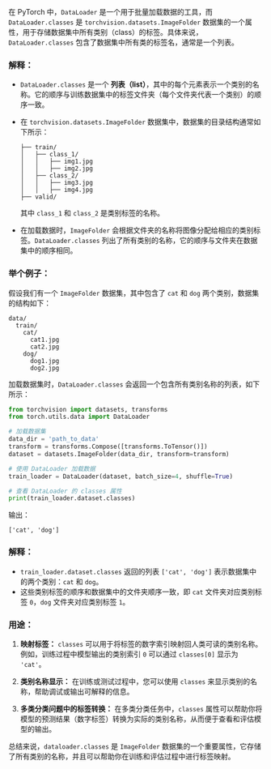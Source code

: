 在 PyTorch 中，`DataLoader` 是一个用于批量加载数据的工具，而 `DataLoader.classes` 是 `torchvision.datasets.ImageFolder` 数据集的一个属性，用于存储数据集中所有类别（class）的标签。具体来说，`DataLoader.classes` 包含了数据集中所有类的标签名，通常是一个列表。

### 解释：
- `DataLoader.classes` 是一个 **列表（list）**，其中的每个元素表示一个类别的名称。它的顺序与训练数据集中的标签文件夹（每个文件夹代表一个类别）的顺序一致。
- 在 `torchvision.datasets.ImageFolder` 数据集中，数据集的目录结构通常如下所示：
  ```
  ├── train/
  │   ├── class_1/
  │   │   ├── img1.jpg
  │   │   ├── img2.jpg
  │   ├── class_2/
  │   │   ├── img3.jpg
  │   │   ├── img4.jpg
  ├── valid/
  ```
  其中 `class_1` 和 `class_2` 是类别标签的名称。

- 在加载数据时，`ImageFolder` 会根据文件夹的名称将图像分配给相应的类别标签。`DataLoader.classes` 列出了所有类别的名称，它的顺序与文件夹在数据集中的顺序相同。

### 举个例子：
假设我们有一个 `ImageFolder` 数据集，其中包含了 `cat` 和 `dog` 两个类别，数据集的结构如下：

```
data/
  train/
    cat/
      cat1.jpg
      cat2.jpg
    dog/
      dog1.jpg
      dog2.jpg
```

加载数据集时，`DataLoader.classes` 会返回一个包含所有类别名称的列表，如下所示：

```python
from torchvision import datasets, transforms
from torch.utils.data import DataLoader

# 加载数据集
data_dir = 'path_to_data'
transform = transforms.Compose([transforms.ToTensor()])
dataset = datasets.ImageFolder(data_dir, transform=transform)

# 使用 DataLoader 加载数据
train_loader = DataLoader(dataset, batch_size=4, shuffle=True)

# 查看 DataLoader 的 classes 属性
print(train_loader.dataset.classes)
```

输出：
```
['cat', 'dog']
```

### 解释：
- `train_loader.dataset.classes` 返回的列表 `['cat', 'dog']` 表示数据集中的两个类别：`cat` 和 `dog`。
- 这些类别标签的顺序和数据集中的文件夹顺序一致，即 `cat` 文件夹对应类别标签 `0`，`dog` 文件夹对应类别标签 `1`。

### 用途：
1. **映射标签：** `classes` 可以用于将标签的数字索引映射回人类可读的类别名称。例如，训练过程中模型输出的类别索引 `0` 可以通过 `classes[0]` 显示为 `'cat'`。
   
2. **类别名称显示：** 在训练或测试过程中，您可以使用 `classes` 来显示类别的名称，帮助调试或输出可解释的信息。

3. **多类分类问题中的标签转换：** 在多类分类任务中，`classes` 属性可以帮助你将模型的预测结果（数字标签）转换为实际的类别名称，从而便于查看和评估模型的输出。

总结来说，`dataloader.classes` 是 `ImageFolder` 数据集的一个重要属性，它存储了所有类别的名称，并且可以帮助你在训练和评估过程中进行标签映射。